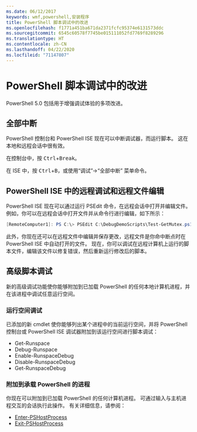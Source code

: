 ```yaml
---
ms.date: 06/12/2017
keywords: wmf,powershell,安装程序
title: PowerShell 脚本调试中的改进
ms.openlocfilehash: f1771a451ba671da2371fcfc95374e6131573ddc
ms.sourcegitcommit: 6545c60578f7745be015111052fd7769f8289296
ms.translationtype: HT
ms.contentlocale: zh-CN
ms.lasthandoff: 04/22/2020
ms.locfileid: "71147807"
---
```

# <a name="improvements-in-powershell-script-debugging"></a>PowerShell 脚本调试中的改进

PowerShell 5.0 包括用于增强调试体验的多项改进。

## <a name="break-all"></a>全部中断

PowerShell 控制台和 PowerShell ISE 现在可以中断调试器，而运行脚本。 这在本地和远程会话中很有效。

在控制台中，按 <kbd>Ctrl</kbd>+<kbd>Break</kbd>。

在 ISE 中，按 <kbd>Ctrl</kbd>+<kbd>B</kbd>，或使用“调试”->“全部中断”  菜单命令。

## <a name="remote-debugging-and-remote-file-editing-in-powershell-ise"></a>PowerShell ISE 中的远程调试和远程文件编辑

PowerShell ISE 现在可以通过运行 PSEdit 命令，在远程会话中打开并编辑文件。
例如，你可以在远程会话中打开文件并从命令行进行编辑，如下所示：

```powershell
[RemoteComputer1]: PS C:\> PSEdit C:\DebugDemoScripts\Test-GetMutex.ps1
```

此外，你现在还可以在远程文件中编辑并保存更改，远程文件是你命中断点时在 PowerShell ISE 中自动打开的文件。 现在，你可以调试在远程计算机上运行的脚本文件，编辑该文件以修复错误，然后重新运行修改后的脚本。

## <a name="advanced-script-debugging"></a>高级脚本调试

新的高级调试功能使你能够附加到已加载 PowerShell 的任何本地计算机进程，并在该进程中调试任意运行空间。

### <a name="runspace-debugging"></a>运行空间调试

已添加的新 cmdlet 使你能够列出某个进程中的当前运行空间，并将 PowerShell 控制台或 PowerShell ISE 调试器附加到该运行空间进行脚本调试：

- Get-Runspace
- Debug-Runspace
- Enable-RunspaceDebug
- Disable-RunspaceDebug
- Get-RunspaceDebug

### <a name="attach-to-process-hosting-powershell"></a>附加到承载 PowerShell 的进程

你现在可以附加到已加载 PowerShell 的任何计算机进程。 可通过输入与主机进程交互的会话执行此操作。 有关详细信息，请参阅：

- [Enter-PSHostProcess](/powershell/module/Microsoft.PowerShell.Core/Enter-PSHostProcess)
- [Exit-PSHostProcess](/powershell/module/Microsoft.PowerShell.Core/Exit-PSHostProcess)
